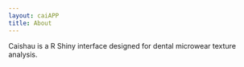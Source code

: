 ```yaml
---
layout: caiAPP
title: About
---
```


Caishau is a R Shiny interface designed for dental microwear texture analysis.